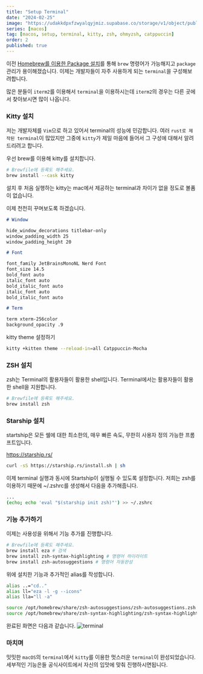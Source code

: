 ```yaml
---
title: "Setup Terminal"
date: "2024-02-25"
image: "https://udakkdpxfzwyalqyjmiz.supabase.co/storage/v1/object/public/images/blog-macos.png"
series: [macos]
tag: [macos, setup, terminal, kitty, zsh, ohmyzsh, catppuccin]
order: 2
published: true
---
```


이전 [Homebrew를 이용한 Package 설치](https://gennyoon.net/macos/macos001)를 통해 `brew` 명령어가 가능해지고 `package` 관리가 용이해졌습니다. 이제는 개발자들이 자주 사용하게 되는 `terminal`을 구성해보려합니다.

많은 분들이 `iterm2`를 이용해서 `terminal`을 이용하시는데 `iterm2`의 경우는 다른 곳에서 찾아보시면 많이 나옵니다.

### Kitty 설치

저는 개발자체를 `Vim`으로 하고 있어서 terminal의 성능에 민감합니다. 여러 `rust로 제작된 terminal`이 많았지만 그중에 `kitty`가 제일 마음에 들어서 그 구성에 대해서 알려드리려고 합니다.

우선 brew를 이용해 kitty를 설치합니다.

```bash title="install kitty
# Brewfile에 등록도 해주세요.
brew install --cask kitty
```

설치 후 처음 실행하는 kitty는 mac에서 제공하는 terminal과 차이가 없을 정도로 볼품이 없습니다.

이제 천천히 꾸며보도록 하겠습니다.

```markdown title="~/.config/kitty/kitty.conf"
# Window

hide_window_decorations titlebar-only
window_padding_width 25
window_padding_height 20

# Font

font_family JetBrainsMonoNL Nerd Font
font_size 14.5
bold_font auto
italic_font auto
bold_italic_font auto
italic_font auto
bold_italic_font auto

# Term

term xterm-256color
background_opacity .9
```

kitty theme 설정하기

```bash
kitty +kitten theme --reload-in=all Catppuccin-Mocha
```

### ZSH 설치

zsh는 Terminal의 활용자들이 활용한 shell입니다. Terminal에서는 활용자들이 활용한 shell을 지원합니다.

```bash
# Brewfile에 등록도 해주세요.
brew install zsh
```

### Starship 설치

startship은 모든 쉘에 대한 최소한의, 매우 빠른 속도, 무한히 사용자 정의 가능한 프롬프트입니다.

https://starship.rs/

```bash title="install Starship"
curl -sS https://starship.rs/install.sh | sh
```

이제 terminal 실행과 동시에 Startship이 실행될 수 있도록 설정합니다. 저희는 zsh를 이용하기 때문에 ~/.zshrc를 생성해서 다음을 추가해줍니다.

```bash title="~/.zshrc"
...
(echo; echo 'eval "$(starship init zsh)"') >> ~/.zshrc
```

### 기능 추가하기

이제는 사용성을 위해서 기능 추가를 진행합니다.

```bash title="~/.zshrc"
# Brewfile에 등록도 해주세요.
brew install eza # 검색
brew install zsh-syntax-highlighting # 명령어 하이라이트
brew install zsh-autosuggestions # 명령어 자동완성
```

위에 설치한 기능과 추가적인 alias를 작성합니다.

```bash title="~/.zshrc
alias ..="cd.."
alias ll="eza -l -g --icons"
alias lla="ll -a"

source /opt/homebrew/share/zsh-autosuggestions/zsh-autosuggestions.zsh
source /opt/homebrew/share/zsh-syntax-highlighting/zsh-syntax-highlighting.zsh
```

완료된 화면은 다음과 같습니다.
![terminal](https://udakkdpxfzwyalqyjmiz.supabase.co/storage/v1/object/public/images/blog/macos/terminal.png)

### 마치며

밋밋한 `macOS`의 `terminal`에서 `kitty`를 이용한 멋스러운 `terminal`이 완성되었습니다. 세부적인 기능은들 공식사이트에서 자신의 입맛에 맞춰 진행하시면됩니다.
